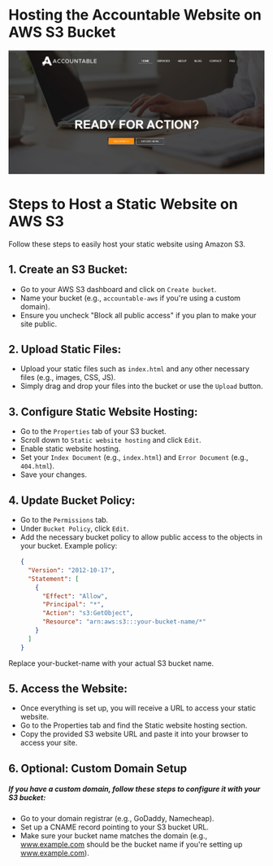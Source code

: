 # Hosting the Accountable Website on AWS S3 Bucket

![alt text](Accountable.png)

# Steps to Host a Static Website on AWS S3

Follow these steps to easily host your static website using Amazon S3.

## 1. Create an S3 Bucket:

- Go to your AWS S3 dashboard and click on `Create bucket`.
- Name your bucket (e.g., `accountable-aws` if you're using a custom domain).
- Ensure you uncheck "Block all public access" if you plan to make your site public.

## 2. Upload Static Files:

- Upload your static files such as `index.html` and any other necessary files (e.g., images, CSS, JS).
- Simply drag and drop your files into the bucket or use the `Upload` button.

## 3. Configure Static Website Hosting:

- Go to the `Properties` tab of your S3 bucket.
- Scroll down to `Static website hosting` and click `Edit`.
- Enable static website hosting.
- Set your `Index Document` (e.g., `index.html`) and `Error Document` (e.g., `404.html`).
- Save your changes.

## 4. Update Bucket Policy:

- Go to the `Permissions` tab.
- Under `Bucket Policy`, click `Edit`.
- Add the necessary bucket policy to allow public access to the objects in your bucket. Example policy:
  ```json
  {
    "Version": "2012-10-17",
    "Statement": [
      {
        "Effect": "Allow",
        "Principal": "*",
        "Action": "s3:GetObject",
        "Resource": "arn:aws:s3:::your-bucket-name/*"
      }
    ]
  }
  ```

Replace your-bucket-name with your actual S3 bucket name.

## 5. Access the Website:

- Once everything is set up, you will receive a URL to access your static website.
- Go to the Properties tab and find the Static website hosting section.
- Copy the provided S3 website URL and paste it into your browser to access your site.

## 6. Optional: Custom Domain Setup

##### If you have a custom domain, follow these steps to configure it with your S3 bucket:

- Go to your domain registrar (e.g., GoDaddy, Namecheap).
- Set up a CNAME record pointing to your S3 bucket URL.
- Make sure your bucket name matches the domain (e.g., www.example.com should be the bucket name if you're setting up www.example.com).
